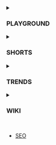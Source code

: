 <details>
  <summary>
    <h3>PLAYGROUND</h3>
  </summary>
  <ul>
    <li>
      <a href="https://github.com/wonjin-dev/TIL/tree/master/@playground/semantic-html">
        HTML Semantic Elements
      </a>
    </li>
    <li>
      <a href="https://github.com/wonjin-dev/TIL/tree/master/@playground/simple-github-actions">
        Create basic Github Action
      </a>
    </li>
    <li>
      <a href="https://github.com/wonjin-dev/TIL/tree/master/@playground/react-webpack">
        Create web using WebPack & React without CRA
      </a>
    </li>
  </ul>
</details>

<details>
  <summary>
    <h3>SHORTS</h3>
  </summary>
  <ul>
    <li>
      <a href="https://github.com/wonjin-dev/TIL/tree/master/@shorts/배열 생성을 활용한 구간 반복.md">
        배열 생성을 활용한 구간 반복
      </a>
    </li>
    <li>
      <a href="https://github.com/wonjin-dev/TIL/tree/master/@shorts/구조 분해 할당을 이용한 변수 swap.md">
        구조 분해 할당을 이용한 변수 swap
      </a>
    </li>
    <li>
      <a href="https://github.com/wonjin-dev/TIL/tree/master/@shorts/Set을 활용한 배열 내 같은 요소 제거.md">
        Set을 활용한 배열 내 같은 요소 제거
      </a>
    </li>
  </ul>
</details>

<details>
  <summary>
    <h3>TRENDS</h3>
  </summary>
  <ul>
    <li>
      <a href="https://github.com/wonjin-dev/TIL/blob/master/%40trends/react18">
        New features on React 18
      </a>
    </li>
    <li>
      <a href="https://github.com/wonjin-dev/TIL/blob/master/%40trends/2022CSS.md">
        New features CSS in 2022
      </a>
    </li>
  </ul>
</details>

<details>
  <summary>
    <h3>WIKI</h3>
  </summary>
  <ul>
    <li>
      <a href="https://github.com/wonjin-dev/TIL/blob/master/%40wiki/Array/README.md">
        Array
      </a>
        <ul>
          <li>
            <a href="https://github.com/wonjin-dev/TIL/blob/master/%40wiki/Array/from.md">
              Array.from()
            </a>
          </li>
          <li>
            <a href="https://github.com/wonjin-dev/TIL/blob/master/%40wiki/Array/join.md">
              Array.join()
            </a>
          </li>
          <li>
            <a href="https://github.com/wonjin-dev/TIL/blob/master/%40wiki/Array/slice.md">
              Array.slice()
            </a>
          </li>
          <li>
            <a href="https://github.com/wonjin-dev/TIL/blob/master/%40wiki/Array/splice.md">
              Array.splice()
            </a>
          </li>
        </ul>
    </li>
    <br>
    <li>CSS</li>
    <ul>
      <li>
        <a href="https://github.com/wonjin-dev/TIL/blob/master/%40wiki/CSS/em vs rem.md">
          em vs rem
        </a>
      </li>
      <li>
        <a href="https://github.com/wonjin-dev/TIL/blob/master/%40wiki/CSS/auto.md">
          auto
        </a>
      </li>
      <li>
        <a href="https://github.com/wonjin-dev/TIL/blob/master/%40wiki/CSS/not.md">
          not()
        </a>
      </li>
      <li>
        <a href="https://github.com/wonjin-dev/TIL/blob/master/%40wiki/CSS/text-decoration.md">
          text-decoration
        </a>
      </li>
    </ul>  
    <br>
    <li>JavaScript</li>
    <ul>
      <li>
        <a href="https://github.com/wonjin-dev/TIL/blob/master/%40wiki/JS/DomContentLoaded vs load.md">
          DomContentLoaded vs load
        </a>
      </li>
    </ul>
  </ul>
</details>

<br>

<ul>
  <li>
    <a href="https://github.com/wonjin-dev/TIL/blob/master/SEO.md">
      SEO
    </a>
  </li>
</ul>
